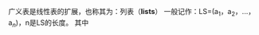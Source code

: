 


广义表是线性表的扩展，也称其为：列表（**lists**）
一般记作：LS=(a$_1$，a$_2$，...，a$_n$)，n是LS的长度。
其中
<!--stackedit_data:
eyJoaXN0b3J5IjpbMjQ2Njk3Mzg3LC01MTE4OTAyNjZdfQ==
-->